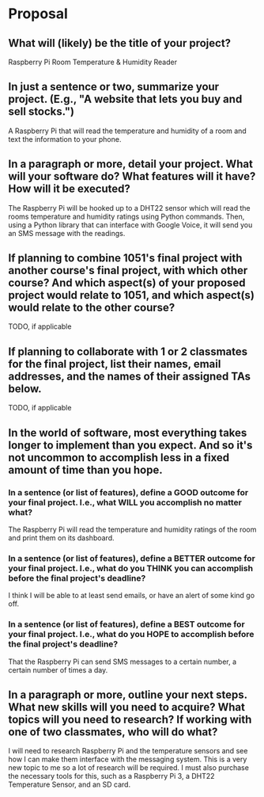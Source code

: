 # Proposal

## What will (likely) be the title of your project?

Raspberry Pi Room Temperature & Humidity Reader

## In just a sentence or two, summarize your project. (E.g., "A website that lets you buy and sell stocks.")

A Raspberry Pi that will read the temperature and humidity of a room and text the information to your phone.

## In a paragraph or more, detail your project. What will your software do? What features will it have? How will it be executed?

The Raspberry Pi will be hooked up to a DHT22 sensor which will read the rooms temperature and humidity ratings using Python commands. Then, using a Python library that can interface with Google Voice, it will send you an SMS message with the readings.

## If planning to combine 1051's final project with another course's final project, with which other course? And which aspect(s) of your proposed project would relate to 1051, and which aspect(s) would relate to the other course?

TODO, if applicable

## If planning to collaborate with 1 or 2 classmates for the final project, list their names, email addresses, and the names of their assigned TAs below.

TODO, if applicable

## In the world of software, most everything takes longer to implement than you expect. And so it's not uncommon to accomplish less in a fixed amount of time than you hope.

### In a sentence (or list of features), define a GOOD outcome for your final project. I.e., what WILL you accomplish no matter what?

The Raspberry Pi will read the temperature and humidity ratings of the room and print them on its dashboard.

### In a sentence (or list of features), define a BETTER outcome for your final project. I.e., what do you THINK you can accomplish before the final project's deadline?

I think I will be able to at least send emails, or have an alert of some kind go off. 

### In a sentence (or list of features), define a BEST outcome for your final project. I.e., what do you HOPE to accomplish before the final project's deadline?

That the Raspberry Pi can send SMS messages to a certain number, a certain number of times a day.

## In a paragraph or more, outline your next steps. What new skills will you need to acquire? What topics will you need to research? If working with one of two classmates, who will do what?

I will need to research Raspberry Pi and the temperature sensors and see how I can make them interface with the messaging system. This is a very new topic to me so a lot of research will be required. I must also purchase the necessary tools for this, such as a Raspberry Pi 3, a DHT22 Temperature Sensor, and an SD card.
